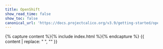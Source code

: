 ```yaml
---
title: OpenShift
show_read_time: false
show_toc: false
canonical_url: 'https://docs.projectcalico.org/v3.9/getting-started/openshift/index'
---
```

{% capture content %}{% include index.html %}{% endcapture %}
{{ content | replace: "    ", "" }}
